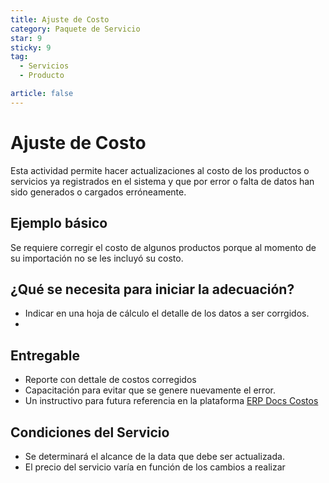 ```yaml
---
title: Ajuste de Costo
category: Paquete de Servicio
star: 9
sticky: 9
tag:
  - Servicios
  - Producto

article: false
---
```

# Ajuste de Costo

Esta actividad permite hacer actualizaciones al costo de los productos o servicios ya registrados en el sistema y que por error o falta de datos han sido generados o cargados erróneamente.

## Ejemplo básico

Se requiere corregir el costo de algunos productos porque al momento de su importación no se les incluyó su costo.

## ¿Qué se necesita para iniciar la adecuación?

- Indicar en una hoja de cálculo el detalle de los datos a ser corrgidos.
-

## Entregable

- Reporte con dettale de costos corregidos
- Capacitación para evitar que se genere nuevamente el error.
- Un instructivo para futura referencia en la plataforma [ERP Docs Costos](https://docs.erpya.com/adempiere/performance-analysis/costing/cost-reports/product-cost-inquiry.html?highlight=costos)

## Condiciones del Servicio

- Se determinará el alcance de la data que debe ser actualizada.
- El precio del servicio varía en función de los cambios a realizar
